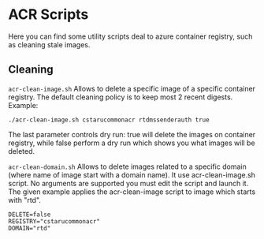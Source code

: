# ACR Scripts
Here you can find some utility scripts deal to azure container registry, such as cleaning stale images.

## Cleaning
`acr-clean-image.sh` Allows to delete a specific image of a specific container registry. 
The default cleaning policy is to keep most 2 recent digests. Example:
```
./acr-clean-image.sh cstarucommonacr rtdmssenderauth true
```
The last parameter controls dry run: true will delete the images on container registry, while false perform a dry run which shows you what images will be deleted.

`acr-clean-domain.sh` Allows to delete images related to a specific domain (where name of image start with a domain name).
It use acr-clean-image.sh script. No arguments are supported you must edit the script and launch it. The given example
applies the acr-clean-image script to image which starts with "rtd".
```
DELETE=false
REGISTRY="cstarucommonacr"
DOMAIN="rtd"
```
